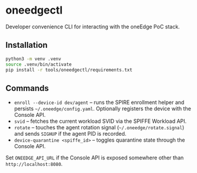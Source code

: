 # oneedgectl

Developer convenience CLI for interacting with the oneEdge PoC stack.

## Installation

```bash
python3 -m venv .venv
source .venv/bin/activate
pip install -r tools/oneedgectl/requirements.txt
```

## Commands

- `enroll --device-id dev/agent` – runs the SPIRE enrollment helper and persists `~/.oneedge/config.yaml`. Optionally registers the device with the Console API.
- `svid` – fetches the current workload SVID via the SPIFFE Workload API.
- `rotate` – touches the agent rotation signal (`~/.oneedge/rotate.signal`) and sends `SIGHUP` if the agent PID is recorded.
- `device-quarantine <spiffe_id>` – toggles quarantine state through the Console API.

Set `ONEEDGE_API_URL` if the Console API is exposed somewhere other than `http://localhost:8080`.
